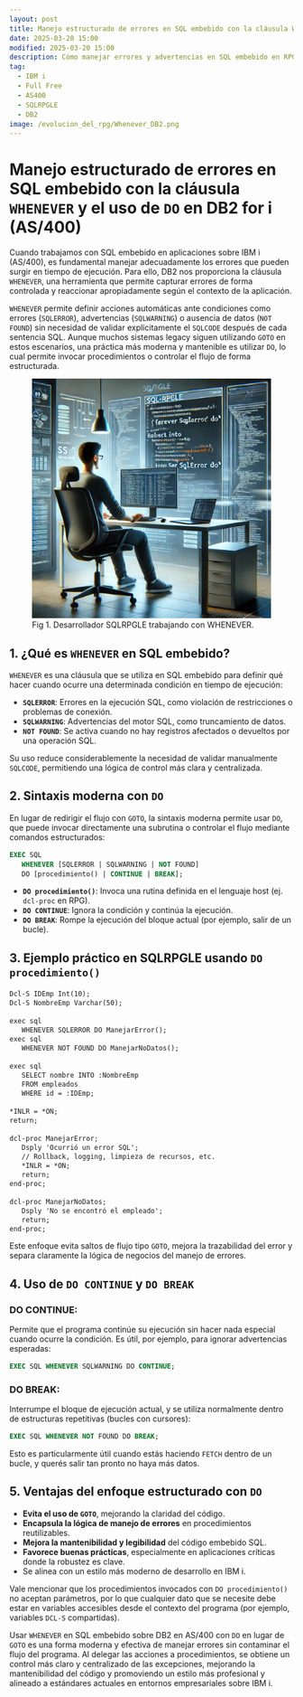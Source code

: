 ```yaml
---
layout: post
title: Manejo estructurado de errores en SQL embebido con la cláusula WHENEVER
date: 2025-03-20 15:00
modified: 2025-03-20 15:00
description: Cómo manejar errores y advertencias en SQL embebido en RPG con WHENEVER
tag:
  - IBM i
  - Full Free
  - AS400
  - SQLRPGLE
  - DB2
image: /evolucion_del_rpg/Whenever_DB2.png
---
```


# Manejo estructurado de errores en SQL embebido con la cláusula `WHENEVER` y el uso de `DO` en DB2 for i (AS/400)

Cuando trabajamos con SQL embebido en aplicaciones sobre IBM i (AS/400), es fundamental manejar adecuadamente los errores que pueden surgir en tiempo de ejecución. Para ello, DB2 nos proporciona la cláusula `WHENEVER`, una herramienta que permite capturar errores de forma controlada y reaccionar apropiadamente según el contexto de la aplicación.

`WHENEVER` permite definir acciones automáticas ante condiciones como errores (`SQLERROR`), advertencias (`SQLWARNING`) o ausencia de datos (`NOT FOUND`) sin necesidad de validar explícitamente el `SQLCODE` después de cada sentencia SQL. Aunque muchos sistemas legacy siguen utilizando `GOTO` en estos escenarios, una práctica más moderna y mantenible es utilizar `DO`, lo cual permite invocar procedimientos o controlar el flujo de forma estructurada.


<figure>
<img src="./Developer_RPGLE.png" alt="Desarrollador SQLRPGLE trabajando en código SQL embebido">
<figcaption>Fig 1. Desarrollador SQLRPGLE trabajando con WHENEVER.</figcaption>
</figure>

## 1. ¿Qué es `WHENEVER` en SQL embebido?

`WHENEVER` es una cláusula que se utiliza en SQL embebido para definir qué hacer cuando ocurre una determinada condición en tiempo de ejecución:

- **`SQLERROR`**: Errores en la ejecución SQL, como violación de restricciones o problemas de conexión.
- **`SQLWARNING`**: Advertencias del motor SQL, como truncamiento de datos.
- **`NOT FOUND`**: Se activa cuando no hay registros afectados o devueltos por una operación SQL.

Su uso reduce considerablemente la necesidad de validar manualmente `SQLCODE`, permitiendo una lógica de control más clara y centralizada.


## 2. Sintaxis moderna con `DO`

En lugar de redirigir el flujo con `GOTO`, la sintaxis moderna permite usar `DO`, que puede invocar directamente una subrutina o controlar el flujo mediante comandos estructurados:

```sql
EXEC SQL
   WHENEVER [SQLERROR | SQLWARNING | NOT FOUND]
   DO [procedimiento() | CONTINUE | BREAK];
```

- **`DO procedimiento()`**: Invoca una rutina definida en el lenguaje host (ej. `dcl-proc` en RPG).
- **`DO CONTINUE`**: Ignora la condición y continúa la ejecución.
- **`DO BREAK`**: Rompe la ejecución del bloque actual (por ejemplo, salir de un bucle).


## 3. Ejemplo práctico en SQLRPGLE usando `DO procedimiento()`

```rpgle
Dcl-S IDEmp Int(10);
Dcl-S NombreEmp Varchar(50);

exec sql
   WHENEVER SQLERROR DO ManejarError();
exec sql
   WHENEVER NOT FOUND DO ManejarNoDatos();

exec sql
   SELECT nombre INTO :NombreEmp
   FROM empleados
   WHERE id = :IDEmp;

*INLR = *ON;
return;

dcl-proc ManejarError;
   Dsply 'Ocurrió un error SQL';
   // Rollback, logging, limpieza de recursos, etc.
   *INLR = *ON;
   return;
end-proc;

dcl-proc ManejarNoDatos;
   Dsply 'No se encontró el empleado';
   return;
end-proc;
```

Este enfoque evita saltos de flujo tipo `GOTO`, mejora la trazabilidad del error y separa claramente la lógica de negocios del manejo de errores.


## 4. Uso de `DO CONTINUE` y `DO BREAK`

### DO CONTINUE:

Permite que el programa continúe su ejecución sin hacer nada especial cuando ocurre la condición. Es útil, por ejemplo, para ignorar advertencias esperadas:

```sql
EXEC SQL WHENEVER SQLWARNING DO CONTINUE;
```

### DO BREAK:

Interrumpe el bloque de ejecución actual, y se utiliza normalmente dentro de estructuras repetitivas (bucles con cursores):

```sql
EXEC SQL WHENEVER NOT FOUND DO BREAK;
```

Esto es particularmente útil cuando estás haciendo `FETCH` dentro de un bucle, y querés salir tan pronto no haya más datos.


## 5. Ventajas del enfoque estructurado con `DO`

- **Evita el uso de `GOTO`**, mejorando la claridad del código.
- **Encapsula la lógica de manejo de errores** en procedimientos reutilizables.
- **Mejora la mantenibilidad y legibilidad** del código embebido SQL.
- **Favorece buenas prácticas**, especialmente en aplicaciones críticas donde la robustez es clave.
- Se alinea con un estilo más moderno de desarrollo en IBM i.

Vale mencionar que los procedimientos invocados con `DO procedimiento()` no aceptan parámetros, por lo que cualquier dato que se necesite debe estar en variables accesibles desde el contexto del programa (por ejemplo, variables `DCL-S` compartidas).


Usar `WHENEVER` en SQL embebido sobre DB2 en AS/400 con `DO` en lugar de `GOTO` es una forma moderna y efectiva de manejar errores sin contaminar el flujo del programa. Al delegar las acciones a procedimientos, se obtiene un control más claro y centralizado de las excepciones, mejorando la mantenibilidad del código y promoviendo un estilo más profesional y alineado a estándares actuales en entornos empresariales sobre IBM i.
